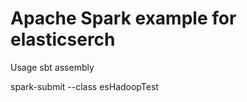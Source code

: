# Apache Spark example for elasticserch

Usage
  sbt assembly
  
  spark-submit --class esHadoopTest <target-path>

